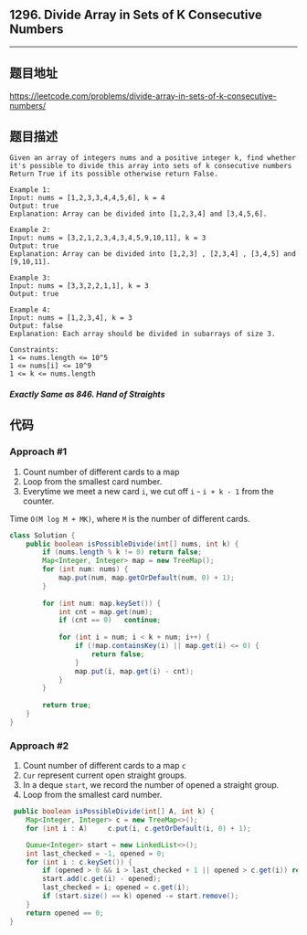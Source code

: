 ## 1296. Divide Array in Sets of K Consecutive Numbers

----
## 题目地址

https://leetcode.com/problems/divide-array-in-sets-of-k-consecutive-numbers/

## 题目描述
```
Given an array of integers nums and a positive integer k, find whether it's possible to divide this array into sets of k consecutive numbers
Return True if its possible otherwise return False.

Example 1:
Input: nums = [1,2,3,3,4,4,5,6], k = 4
Output: true
Explanation: Array can be divided into [1,2,3,4] and [3,4,5,6].

Example 2:
Input: nums = [3,2,1,2,3,4,3,4,5,9,10,11], k = 3
Output: true
Explanation: Array can be divided into [1,2,3] , [2,3,4] , [3,4,5] and [9,10,11].

Example 3:
Input: nums = [3,3,2,2,1,1], k = 3
Output: true

Example 4:
Input: nums = [1,2,3,4], k = 3
Output: false
Explanation: Each array should be divided in subarrays of size 3.

Constraints:
1 <= nums.length <= 10^5
1 <= nums[i] <= 10^9
1 <= k <= nums.length
```

##### Exactly Same as 846. Hand of Straights

## 代码

### Approach #1 

1. Count number of different cards to a map 
2. Loop from the smallest card number.
3. Everytime we meet a new card `i`, we cut off `i` - `i + k - 1` from the counter.

Time `O(M log M + MK)`, where `M` is the number of different cards.

```java
class Solution {
    public boolean isPossibleDivide(int[] nums, int k) {
        if (nums.length % k != 0) return false;
        Map<Integer, Integer> map = new TreeMap();
        for (int num: nums) {
            map.put(num, map.getOrDefault(num, 0) + 1);
        }
        
        for (int num: map.keySet()) {
            int cnt = map.get(num);
            if (cnt == 0)   continue;
            
            for (int i = num; i < k + num; i++) {
                if (!map.containsKey(i) || map.get(i) <= 0) {
                    return false;
                }
                map.put(i, map.get(i) - cnt);
            }
        }
        
        return true;
    }
}
```

### Approach #2

1. Count number of different cards to a map `c`
2. `Cur` represent current open straight groups.
3. In a deque `start`, we record the number of opened a straight group.
4. Loop from the smallest card number.

```java
 public boolean isPossibleDivide(int[] A, int k) {
    Map<Integer, Integer> c = new TreeMap<>();
    for (int i : A) 	c.put(i, c.getOrDefault(i, 0) + 1);

    Queue<Integer> start = new LinkedList<>();
    int last_checked = -1, opened = 0;
    for (int i : c.keySet()) {
        if (opened > 0 && i > last_checked + 1 || opened > c.get(i)) return false;
        start.add(c.get(i) - opened);
        last_checked = i; opened = c.get(i);
        if (start.size() == k) opened -= start.remove();
    }
    return opened == 0;
}
```













